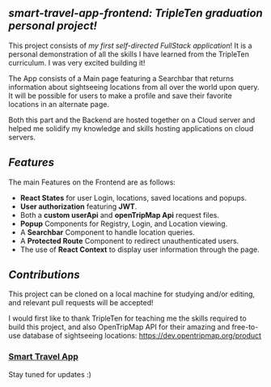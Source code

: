 ## *smart-travel-app-frontend: TripleTen graduation personal project!*
This project consists of *my first self-directed FullStack application*! It is a personal demonstration of all the skills I have learned from the TripleTen curriculum. I was very excited building it!

The App consists of a Main page featuring a Searchbar that returns information about sightseeing locations from all over the world upon query. It will be possible for users to make a profile and save their favorite locations in an alternate page. 

Both this part and the Backend are hosted together on a Cloud server and helped me solidify my knowledge and skills hosting applications on cloud servers. 

## *Features*
The main Features on the Frontend are as follows: 
- **React States** for user Login, locations, saved locations and popups.
- **User authorization** featuring **JWT**.
- Both a **custom userApi** and **openTripMap Api** request files.
- **Popup** Components for Registry, Login, and Location viewing.
- A **Searchbar** Component to handle location queries.
- A **Protected Route** Component to redirect unauthenticated users.
- The use of **React Context** to display user information through the page. 

## *Contributions*
This project can be cloned on a local machine for studying and/or editing, and relevant pull requests will be accepted!  

I would first like to thank TripleTen for teaching me the skills required to build this project, and also OpenTripMap API for their amazing and free-to-use database of sightseeing locations: https://dev.opentripmap.org/product

### [Smart Travel App](https://smarttravel.blinklab.com)  

Stay tuned for updates :)
